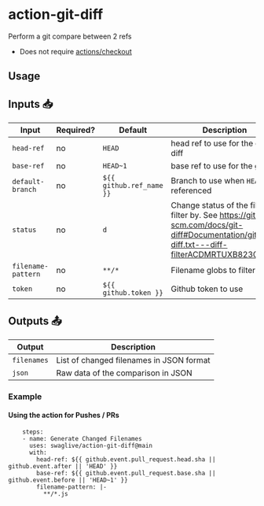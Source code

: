 # action-git-diff

Perform a git compare between 2 refs

* Does not require [actions/checkout](https://github.com/actions/checkout)

## Usage

## Inputs 📥

| Input | Required? | Default | Description |
| ----- | --------- | ------- | ----------- |
| `head-ref` | no | `HEAD` | head ref to use for the git diff |
| `base-ref` | no | `HEAD~1` | base ref to use for the git diff |
| `default-branch` | no | `${{ github.ref_name }}` | Branch to use when `HEAD` is referenced |
| `status` | no | `d` | Change status of the files to filter by. See https://git-scm.com/docs/git-diff#Documentation/git-diff.txt---diff-filterACDMRTUXB82308203  |
| `filename-pattern` | no | `**/*` | Filename globs to filter by |
| `token` | no | `${{ github.token }}` | Github token to use |

## Outputs 📤

| Output | Description |
| ------ | ----------- |
| `filenames` | List of changed filenames in JSON format |
| `json` | Raw data of the comparison in JSON |

### Example

#### Using the action for Pushes / PRs
```
    steps:
    - name: Generate Changed Filenames
      uses: swaglive/action-git-diff@main
      with:
        head-ref: ${{ github.event.pull_request.head.sha || github.event.after || 'HEAD' }}
        base-ref: ${{ github.event.pull_request.base.sha || github.event.before || 'HEAD~1' }}
        filename-pattern: |-
          **/*.js
```
